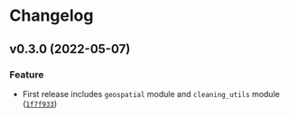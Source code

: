 # Changelog

<!--next-version-placeholder-->

## v0.3.0 (2022-05-07)
### Feature
* First release includes `geospatial` module and `cleaning_utils` module ([`1f7f933`](https://github.com/YangWu1227/my_mltools/commit/1f7f933e89865026ce5078de3240dc8abff6c5bb))
